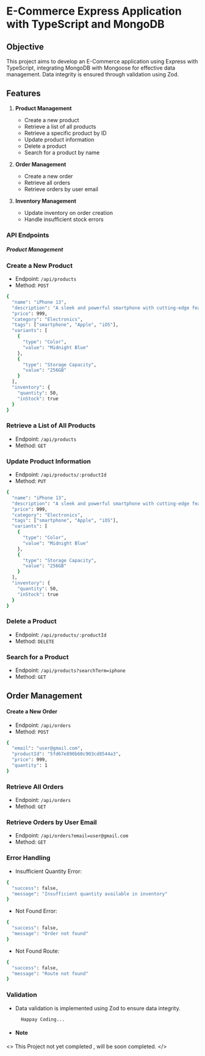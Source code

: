 # E-Commerce Express Application with TypeScript and MongoDB

## Objective

This project aims to develop an E-Commerce application using Express with TypeScript, integrating MongoDB with Mongoose for effective data management. Data integrity is ensured through validation using Zod.

## Features

1. **Product Management**

   - Create a new product
   - Retrieve a list of all products
   - Retrieve a specific product by ID
   - Update product information
   - Delete a product
   - Search for a product by name

2. **Order Management**

   - Create a new order
   - Retrieve all orders
   - Retrieve orders by user email

3. **Inventory Management**
   - Update inventory on order creation
   - Handle insufficient stock errors

### API Endpoints

##### Product Management

### Create a New Product

- Endpoint: `/api/products`
- Method: `POST`

```bash
{
  "name": "iPhone 13",
  "description": "A sleek and powerful smartphone with cutting-edge features.",
  "price": 999,
  "category": "Electronics",
  "tags": ["smartphone", "Apple", "iOS"],
  "variants": [
    {
      "type": "Color",
      "value": "Midnight Blue"
    },
    {
      "type": "Storage Capacity",
      "value": "256GB"
    }
  ],
  "inventory": {
    "quantity": 50,
    "inStock": true
  }
}

```

### Retrieve a List of All Products

- Endpoint: `/api/products`
- Method: `GET`

### Update Product Information

- Endpoint: `/api/products/:productId`
- Method: `PUT`

```bash
{
  "name": "iPhone 13",
  "description": "A sleek and powerful smartphone with cutting-edge features.",
  "price": 999,
  "category": "Electronics",
  "tags": ["smartphone", "Apple", "iOS"],
  "variants": [
    {
      "type": "Color",
      "value": "Midnight Blue"
    },
    {
      "type": "Storage Capacity",
      "value": "256GB"
    }
  ],
  "inventory": {
    "quantity": 50,
    "inStock": true
  }
}


```

### Delete a Product

- Endpoint: `/api/products/:productId`
- Method: `DELETE`

### Search for a Product

- Endpoint: `/api/products?searchTerm=iphone`
- Method: `GET`

## Order Management

#### Create a New Order

- Endpoint: `/api/orders`
- Method: `POST`

```bash
{
  "email": "user@gmail.com",
  "productId": "5fd67e890b60c903cd8544a3",
  "price": 999,
  "quantity": 1
}

```

### Retrieve All Orders

- Endpoint: `/api/orders`
- Method: `GET`

### Retrieve Orders by User Email

- Endpoint: `/api/orders?email=user@gmail.com`
- Method: `GET`

### Error Handling

- Insufficient Quantity Error:

```bash
{
  "success": false,
  "message": "Insufficient quantity available in inventory"
}
```

- Not Found Error:

```bash
{
  "success": false,
  "message": "Order not found"
}
```

- Not Found Route:

```bash
{
  "success": false,
  "message": "Route not found"
}
```

### Validation

- Data validation is implemented using Zod to ensure data integrity.

        Happay Coding...

- #### Note

<> This Project not yet completed , will be soon completed. </>
